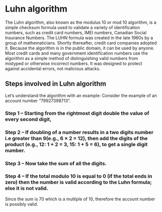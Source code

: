 # Luhn algorithm
The Luhn algorithm, also known as the modulus 10 or mod 10 algorithm, is a simple checksum formula used to validate a variety of identification numbers, such as credit card numbers, IMEI numbers, Canadian Social Insurance Numbers. The LUHN formula was created in the late 1960s by a group of mathematicians. Shortly thereafter, credit card companies adopted it. Because the algorithm is in the public domain, it can be used by anyone. Most credit cards and many government identification numbers use the algorithm as a simple method of distinguishing valid numbers from mistyped or otherwise incorrect numbers. It was designed to protect against accidental errors, not malicious attacks.

## Steps involved in Luhn algorithm
Let’s understand the algorithm with an example:
Consider the example of an account number “79927398713“.
### Step 1 – Starting from the rightmost digit double the value of every second digit,



### Step 2 – If doubling of a number results in a two digits number i.e greater than 9(e.g., 6 × 2 = 12), then add the digits of the product (e.g., 12: 1 + 2 = 3, 15: 1 + 5 = 6), to get a single digit number.





### Step 3 – Now take the sum of all the digits.



### Step 4 – If the total modulo 10 is equal to 0 (if the total ends in zero) then the number is valid according to the Luhn formula; else it is not valid.



Since the sum is 70 which is a multiple of 10, therefore the account number is possibly valid.